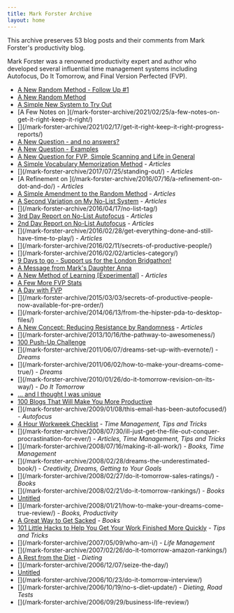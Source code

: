 ```yaml
---
title: Mark Forster Archive
layout: home
---
```


This archive preserves 53 blog posts and their comments from Mark Forster's productivity blog.

Mark Forster was a renowned productivity expert and author who developed several influential time management systems including Autofocus, Do It Tomorrow, and Final Version Perfected (FVP).

- [A New Random Method - Follow Up #1](/mark-forster-archive/2021/08/25/a-new-random-method-follow-up-1/)
- [A New Random Method](/mark-forster-archive/2021/08/24/a-new-random-method/)
- [A Simple New System to Try Out](/mark-forster-archive/2021/04/12/a-simple-new-system-to-try-out/)
- [A Few Notes on \](/mark-forster-archive/2021/02/25/a-few-notes-on-get-it-right-keep-it-right/)
- [\](/mark-forster-archive/2021/02/17/get-it-right-keep-it-right-progress-reports/)
- [A New Question - and no answers?](/mark-forster-archive/2021/01/20/a-new-question-and-no-answers/)
- [A New Question - Examples](/mark-forster-archive/2021/01/19/a-new-question-examples/)
- [A New Question for FVP, Simple Scanning and Life in General](/mark-forster-archive/2021/01/17/a-new-question-for-fvp-simple-scanning-and-life-in-general/)
- [A Simple Vocabulary Memorization Method](/mark-forster-archive/2018/07/03/a-simple-vocabulary-memorization-method/) - *Articles*
- [\](/mark-forster-archive/2017/07/25/standing-out/) - *Articles*
- [A Refinement on \](/mark-forster-archive/2016/07/16/a-refinement-on-dot-and-do/) - *Articles*
- [A Simple Amendment to the Random Method](/mark-forster-archive/2016/07/15/a-simple-amendment-to-the-random-method/) - *Articles*
- [A Second Variation on My No-List System](/mark-forster-archive/2016/05/15/a-second-variation-on-my-no-list-system/) - *Articles*
- [\](/mark-forster-archive/2016/04/17/no-list-tag/)
- [3rd Day Report on No-List Autofocus](/mark-forster-archive/2016/03/31/3rd-day-report-on-no-list-autofocus/) - *Articles*
- [2nd Day Report on No-List Autofocus](/mark-forster-archive/2016/03/30/2nd-day-report-on-no-list-autofocus/) - *Articles*
- [\](/mark-forster-archive/2016/02/28/get-everything-done-and-still-have-time-to-play/) - *Articles*
- [\](/mark-forster-archive/2016/02/11/secrets-of-productive-people/)
- [\](/mark-forster-archive/2016/02/02/articles-category/)
- [9 Days to go - Support us for the London Bridgathon!](/mark-forster-archive/2015/09/11/9-days-to-go-support-us-for-the-london-bridgathon/)
- [A Message from Mark's Daughter Anna](/mark-forster-archive/2015/07/23/a-message-from-marks-daughter-anna/)
- [A New Method of Learning [Experimental]](/mark-forster-archive/2015/06/30/a-new-method-of-learning-experimental/) - *Articles*
- [A Few More FVP Stats](/mark-forster-archive/2015/06/07/a-few-more-fvp-stats/)
- [A Day with FVP](/mark-forster-archive/2015/05/27/a-day-with-fvp/)
- [\](/mark-forster-archive/2015/03/03/secrets-of-productive-people-now-available-for-pre-order/)
- [\](/mark-forster-archive/2014/06/13/from-the-hipster-pda-to-desktop-files/)
- [A New Concept: Reducing Resistance by Randomness](/mark-forster-archive/2014/01/19/a-new-concept-reducing-resistance-by-randomness/) - *Articles*
- [\](/mark-forster-archive/2013/10/16/the-pathway-to-awesomeness/)
- [100 Push-Up Challenge](/mark-forster-archive/2011/06/12/100-push-up-challenge/)
- [\](/mark-forster-archive/2011/06/07/dreams-set-up-with-evernote/) - *Dreams*
- [\](/mark-forster-archive/2011/06/02/how-to-make-your-dreams-come-true/) - *Dreams*
- [\](/mark-forster-archive/2010/01/26/do-it-tomorrow-revision-on-its-way/) - *Do It Tomorrow*
- [... and I thought I was unique](/mark-forster-archive/2010/01/26/and-i-thought-i-was-unique/)
- [100 Blogs That Will Make You More Productive](/mark-forster-archive/2009/02/05/100-blogs-that-will-make-you-more-productive/)
- [\](/mark-forster-archive/2009/01/08/this-email-has-been-autofocused/) - *Autofocus*
- [4 Hour Workweek Checklist](/mark-forster-archive/2008/10/07/4-hour-workweek-checklist/) - *Time Management, Tips and Tricks*
- [\](/mark-forster-archive/2008/07/30/ill-just-get-the-file-out-conquer-procrastination-for-ever/) - *Articles, Time Management, Tips and Tricks*
- [\](/mark-forster-archive/2008/07/16/making-it-all-work/) - *Books, Time Management*
- [\](/mark-forster-archive/2008/02/28/dreams-the-underestimated-book/) - *Creativity, Dreams, Getting to Your Goals*
- [\](/mark-forster-archive/2008/02/27/do-it-tomorrow-sales-ratings/) - *Books*
- [\](/mark-forster-archive/2008/02/21/do-it-tomorrow-rankings/) - *Books*
- [Untitled](/mark-forster-archive/2008/02/12/do-it-tomorrow-reviews/)
- [\](/mark-forster-archive/2008/01/21/how-to-make-your-dreams-come-true-review/) - *Books, Productivity*
- [A Great Way to Get Sacked](/mark-forster-archive/2007/12/13/a-great-way-to-get-sacked/) - *Books*
- [101 Little Hacks to Help You Get Your Work Finished More Quickly](/mark-forster-archive/2007/10/15/101-little-hacks-to-help-you-get-your-work-finished-more-qui/) - *Tips and Tricks*
- [\](/mark-forster-archive/2007/05/09/who-am-i/) - *Life Management*
- [\](/mark-forster-archive/2007/02/26/do-it-tomorrow-amazon-rankings/)
- [A Rest from the Diet](/mark-forster-archive/2007/02/26/a-rest-from-the-diet/) - *Dieting*
- [\](/mark-forster-archive/2006/12/07/seize-the-day/)
- [Untitled](/mark-forster-archive/2006/11/03/no-s-diet-report/)
- [\](/mark-forster-archive/2006/10/23/do-it-tomorrow-interview/)
- [\](/mark-forster-archive/2006/10/19/no-s-diet-update/) - *Dieting, Road Tests*
- [\](/mark-forster-archive/2006/09/29/business-life-review/)